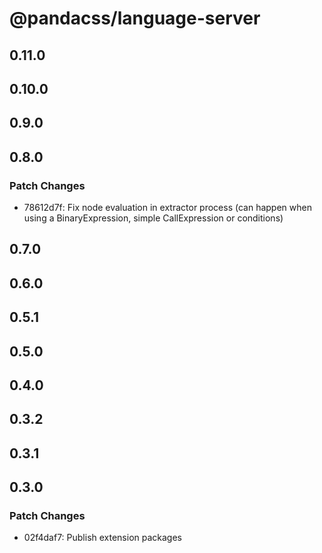 # @pandacss/language-server

## 0.11.0

## 0.10.0

## 0.9.0

## 0.8.0

### Patch Changes

- 78612d7f: Fix node evaluation in extractor process (can happen when using a BinaryExpression, simple CallExpression or
  conditions)

## 0.7.0

## 0.6.0

## 0.5.1

## 0.5.0

## 0.4.0

## 0.3.2

## 0.3.1

## 0.3.0

### Patch Changes

- 02f4daf7: Publish extension packages
